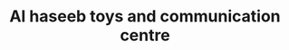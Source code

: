 ---
title: "Al haseeb toys and communication centre"
url: /karachi/al-haseeb-toys-and-communication-centre/
shop: mall
---